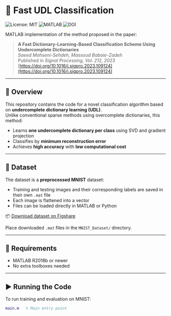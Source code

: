 # 🚀 Fast UDL Classification

![License: MIT](https://img.shields.io/badge/License-MIT-green.svg)
![MATLAB](https://img.shields.io/badge/MATLAB-R2018b+-orange.svg)
![DOI](https://img.shields.io/badge/DOI-10.1016%2Fj.sigpro.2023.109124-blue)

MATLAB implementation of the method proposed in the paper:

> **A Fast Dictionary-Learning-Based Classification Scheme Using Undercomplete Dictionaries**  
> *Saeed Mohseni-Sehdeh, Massoud Babaie-Zadeh*  
> Published in *Signal Processing, Vol. 212, 2023*  
> [https://doi.org/10.1016/j.sigpro.2023.109124](https://doi.org/10.1016/j.sigpro.2023.109124)

---

## 🧠 Overview

This repository contains the code for a novel classification algorithm based on **undercomplete dictionary learning (UDL)**.  
Unlike conventional sparse methods using overcomplete dictionaries, this method:

- Learns **one undercomplete dictionary per class** using SVD and gradient projection
- Classifies by **minimum reconstruction error**
- Achieves **high accuracy** with **low computational cost**

---

## 📁 Dataset

The dataset is a **preprocessed MNIST** dataset:

- Training and testing images and their corresponding labels are saved in their own `.mat` file
- Each image is flattened into a vector
- Files can be loaded directly in MATLAB or Python

📦 [Download dataset on Figshare](https://figshare.com/articles/dataset/Dataset_for_A_fast_dictionary-learning-based_classification_scheme_using_undercomplete_dictionaries_/29367389)

Place downloaded `.mat` files in the `MNIST_Dataset/` directory.

---

## 🔧 Requirements

- MATLAB R2018b or newer
- No extra toolboxes needed

---

## ▶️ Running the Code

To run training and evaluation on MNIST:

```matlab
main.m   % Main entry point
